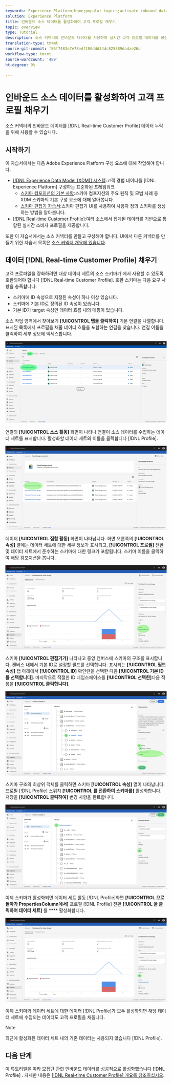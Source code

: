 ```yaml
---
keywords: Experience Platform;home;popular topics;activate inbound data;populate profile;populate rtcp;populated unified profile
solution: Experience Platform
title: 인바운드 소스 데이터를 활성화하여 고객 프로필 채우기
topic: overview
type: Tutorial
description: 소스 커넥터의 인바운드 데이터를 사용하여 실시간 고객 프로필 데이터를 향상시키고 채울 수 있습니다.
translation-type: tm+mt
source-git-commit: f86f7483e7e78edf106ddd34dc825389dadae26a
workflow-type: tm+mt
source-wordcount: '489'
ht-degree: 0%

---
```



# 인바운드 소스 데이터를 활성화하여 고객 프로필 채우기

소스 커넥터의 인바운드 데이터를 [!DNL Real-time Customer Profile] 데이터 누락을 위해 사용할 수 있습니다.

## 시작하기

이 자습서에서는 다음 Adobe Experience Platform 구성 요소에 대해 작업해야 합니다.

- [[!DNL Experience Data Model (XDM)] 시스템](../../../xdm/home.md):고객 경험 데이터를 [!DNL Experience Platform] 구성하는 표준화된 프레임워크
   - [스키마 컴포지션의 기본 사항](../../../xdm/schema/composition.md):스키마 컴포지션의 주요 원칙 및 모범 사례 등 XDM 스키마의 기본 구성 요소에 대해 알아봅니다.
   - [스키마 편집기 자습서](../../../xdm/tutorials/create-schema-ui.md):스키마 편집기 UI를 사용하여 사용자 정의 스키마를 생성하는 방법을 알아봅니다.
- [[!DNL Real-time Customer Profile]](../../../profile/home.md):여러 소스에서 집계된 데이터를 기반으로 통합된 실시간 소비자 프로필을 제공합니다.

또한 이 자습서에서는 소스 커넥터를 만들고 구성해야 합니다.  UI에서 다른 커넥터를 만들기 위한 자습서 목록은 [소스 커넥터 개요에 있습니다](../../home.md).

## 데이터 [!DNL Real-time Customer Profile] 채우기

고객 프로파일을 강화하려면 대상 데이터 세트의 소스 스키마가 에서 사용할 수 있도록 호환되어야 합니다 [!DNL Real-time Customer Profile]. 호환 스키마는 다음 요구 사항을 충족합니다.

- 스키마에 ID 속성으로 지정된 속성이 하나 이상 있습니다.
- 스키마에 기본 ID로 정의된 ID 속성이 있습니다.
- 기본 ID가 target 속성인 데이터 흐름 내의 매핑이 있습니다.

소스 작업 영역에서 찾아보기 **[!UICONTROL 탭을 클릭하여]** 기본 연결을 나열합니다. 표시된 목록에서 프로필을 채울 데이터 흐름을 포함하는 연결을 찾습니다. 연결 이름을 클릭하여 세부 정보에 액세스합니다.

![](../../images/tutorials/dataflow/cloud-storage/batch/browse.png)

연결의 **[!UICONTROL 소스 활동]** 화면이 나타나 연결이 소스 데이터를 수집하는 데이터 세트를 표시합니다. 활성화할 데이터 세트의 이름을 클릭합니다 [!DNL Profile].

![](../../images/tutorials/dataflow/cloud-storage/batch/dataset-dataflow.png)

데이터 **[!UICONTROL 집합 활동]** 화면이 나타납니다. 화면 오른쪽의 **[!UICONTROL 속성]** 열에는 데이터 세트에 대한 세부 정보가 표시되고, **[!UICONTROL 프로필]** 전환 및 데이터 세트에서 준수하는 스키마에 대한 링크가 포함됩니다. 스키마 이름을 클릭하여 해당 컴포지션을 봅니다.

![](../../images/tutorials/dataflow/cloud-storage/batch/select-dataset-schema.png)

스키마 **[!UICONTROL 편집기가]** 나타나고 중앙 캔버스에 스키마의 구조를 표시합니다. 캔버스 내에서 기본 ID로 설정할 필드를 선택합니다. 표시되는 **[!UICONTROL 필드 속성]** 탭 아래에서 **[!UICONTROL ID]** 확인란을 선택한 다음 **[!UICONTROL 기본 ID를 선택합니다]**. 마지막으로 적절한 ID 네임스페이스를 **[!UICONTROL 선택한]**&#x200B;다음 적용을 **[!UICONTROL 클릭합니다]**.

![](../../images/tutorials/dataflow/cloud-storage/batch/set-schema-identity.png)

스키마 구조의 최상위 객체를 클릭하면 스키마 **[!UICONTROL 속성]** 열이 나타납니다. 프로필 [!DNL Profile] 스위치 **[!UICONTROL 를 전환하여 스키마를]** 활성화합니다. 저장을 **[!UICONTROL 클릭하여]** 변경 사항을 완료합니다.

![](../../images/tutorials/dataflow/cloud-storage/batch/enable-profile.png)

이제 스키마가 활성화되면 데이터 세트 활동 [!DNL Profile]화면 **[!UICONTROL 으로 돌아가 PropertiesColumn에서]** 프로필 [!DNL Profile] 전환 **[!UICONTROL 을 클릭하여 데이터 세트]** 를 **** 활성화합니다.

![](../../images/tutorials/dataflow/cloud-storage/batch/enable-dataset-profile.png)

이제 스키마와 데이터 세트에 대한 데이터 [!DNL Profile]가 모두 활성화되면 해당 데이터 세트에 수집되는 데이터도 고객 프로필을 채웁니다.

>[!NOTE]
>
>최근에 활성화된 데이터 세트 내의 기존 데이터는 사용되지 않습니다 [!DNL Profile].

## 다음 단계

이 튜토리얼을 따라 모집단 관련 인바운드 데이터를 성공적으로 활성화했습니다 [!DNL Profile] . 자세한 내용은 [[!DNL Real-time Customer Profile] 개요를 참조하십시오](../../../profile/home.md).